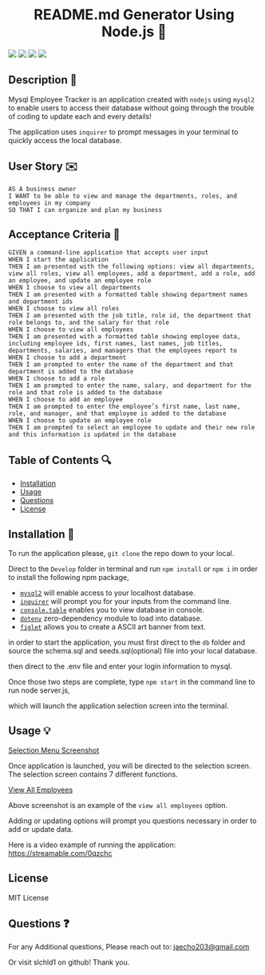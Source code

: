 <h1 align="center">README.md Generator Using Node.js 📠</h1>
<p>
    <img src="https://img.shields.io/github/repo-size/slchld1/mysql-employee-tracker-12" />
    <img src="https://img.shields.io/github/languages/top/slchld1/mysql-employee-tracker-12"  />
    <img src="https://img.shields.io/github/last-commit/slchld1/mysql-employee-tracker-12" />
    <img src="https://img.shields.io/badge/license-MIT-brightgreen"/>
</p>

## Description 💾
Mysql Employee Tracker is an application created with `nodejs` using `mysql2` to enable users to access their database without going through the trouble of coding to update each and every details!

The application uses `inquirer` to prompt messages in your terminal to quickly access the local database.
## User Story ✉️
~~~
AS A business owner
I WANT to be able to view and manage the departments, roles, and employees in my company
SO THAT I can organize and plan my business
~~~
## Acceptance Criteria 📩
~~~
GIVEN a command-line application that accepts user input
WHEN I start the application
THEN I am presented with the following options: view all departments, view all roles, view all employees, add a department, add a role, add an employee, and update an employee role
WHEN I choose to view all departments
THEN I am presented with a formatted table showing department names and department ids
WHEN I choose to view all roles
THEN I am presented with the job title, role id, the department that role belongs to, and the salary for that role
WHEN I choose to view all employees
THEN I am presented with a formatted table showing employee data, including employee ids, first names, last names, job titles, departments, salaries, and managers that the employees report to
WHEN I choose to add a department
THEN I am prompted to enter the name of the department and that department is added to the database
WHEN I choose to add a role
THEN I am prompted to enter the name, salary, and department for the role and that role is added to the database
WHEN I choose to add an employee
THEN I am prompted to enter the employee’s first name, last name, role, and manager, and that employee is added to the database
WHEN I choose to update an employee role
THEN I am prompted to select an employee to update and their new role and this information is updated in the database
~~~
## Table of Contents 🔍
* [Installation](#installation-)
* [Usage](#usage-)
* [Questions](#questions-)
* [License](#license)
## Installation 🔨
To run the application please, `git clone` the repo down to your local.

Direct to the `Develop` folder in terminal and run `npm install` or `npm i` in order to install the following npm package,

* [`mysql2`](https://www.npmjs.com/package/mysql2) will enable access to your localhost database.
* [`inquirer`](https://www.npmjs.com/package/inquirer) will prompt you for your inputs from the command line.
* [`console.table`](https://www.npmjs.com/package/console.table) enables you to view database in console.
* [`dotenv`](https://www.npmjs.com/package/dotenv) zero-dependency module to load into database.
* [`figlet`](https://www.npmjs.com/package/figlet) allows you to create a ASCII art banner from text.

in order to start the application, you must first direct to the `db` folder and source the schema.sql and seeds.sql(optional) file into your local database.

then direct to the .env file and enter your login information to mysql.

Once those two steps are complete, type `npm start` in the command line to run node server.js,

which will launch the application selection screen into the terminal.

## Usage 💡
[Selection Menu Screenshot](screenshot_selectionMenu.jpg)

Once application is launched, you will be directed to the selection screen. The selection screen contains 7 different functions.

[View All Employees](viewAllEmployees.jpg)

Above screenshot is an example of the `view all employees` option.

Adding or updating options will prompt you questions necessary in order to add or update data.

Here is a video example of running the application: <a target=_blank>https://streamable.com/0qzchc</a>
## License
MIT License


## Questions ❓

For any Additional questions, Please reach out to: jaecho203@gmail.com

Or visit slchld1 on github! Thank you.

